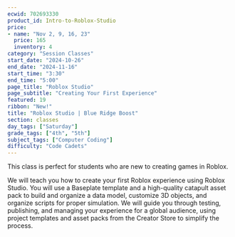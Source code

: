 ```yaml
---
ecwid: 702693330
product_id: Intro-to-Roblox-Studio
price:
- name: "Nov 2, 9, 16, 23"
  price: 165
  inventory: 4
category: "Session Classes"
start_date: "2024-10-26"
end_date: "2024-11-16"
start_time: "3:30"
end_time: "5:00"
page_title: "Roblox Studio"
page_subtitle: "Creating Your First Experience"
featured: 19
ribbon: "New!"
title: "Roblox Studio | Blue Ridge Boost"
section: classes
day_tags: ["Saturday"]
grade_tags: ["4th", "5th"]
subject_tags: ["Computer Coding"]
difficulty: "Code Cadets"
---
```

<p>This class is perfect for students who are new to creating games in Roblox. </p><p>We will teach you how to create your first Roblox experience using Roblox Studio. You will use a Baseplate template and a high-quality catapult asset pack to build and organize a data model, customize 3D objects, and organize scripts for proper simulation. We will guide you through testing, publishing, and managing your experience for a global audience, using project templates and asset packs from the Creator Store to simplify the process.</p>
